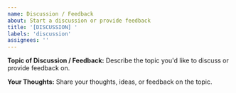```yaml
---
name: Discussion / Feedback
about: Start a discussion or provide feedback
title: '[DISCUSSION] '
labels: 'discussion'
assignees: ''
---
```


**Topic of Discussion / Feedback:**
Describe the topic you'd like to discuss or provide feedback on.

**Your Thoughts:**
Share your thoughts, ideas, or feedback on the topic.
